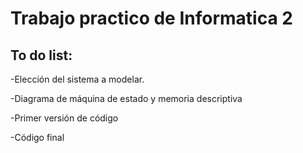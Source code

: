 # Trabajo practico de Informatica 2
## To do list:
-Elección del sistema a modelar. 

-Diagrama de máquina de estado y memoria descriptiva

-Primer versión de código

-Código final